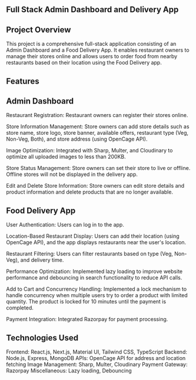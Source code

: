 ## Full Stack Admin Dashboard and Delivery App

## Project Overview
This project is a comprehensive full-stack application consisting of an Admin Dashboard and a Food Delivery App. It enables restaurant owners to manage their stores online and allows users to order food from nearby restaurants based on their location using the Food Delivery app.

## Features
## Admin Dashboard

Restaurant Registration: Restaurant owners can register their stores online.

Store Information Management: Store owners can add store details such as store name, store logo, store banner, available offers, restaurant type (Veg, Non-Veg, Both), and store address (using OpenCage API).

Image Optimization: Integrated with Sharp, Multer, and Cloudinary to optimize all uploaded images to less than 200KB.

Store Status Management: Store owners can set their store to live or offline. Offline stores will not be displayed in the delivery app.

Edit and Delete Store Information: Store owners can edit store details and product information and delete products that are no longer available.

## Food Delivery App
User Authentication: Users can log in to the app.

Location-Based Restaurant Display: Users can add their location (using OpenCage API), and the app displays restaurants near the user's location.

Restaurant Filtering: Users can filter restaurants based on type (Veg, Non-Veg), and delivery time.

Performance Optimization: Implemented lazy loading to improve website performance and debouncing in search functionality to reduce API calls.

Add to Cart and Concurrency Handling: Implemented a lock mechanism to handle concurrency when multiple users try to order a product with limited quantity. The product is locked for 10 minutes until the payment is completed.

Payment Integration: Integrated Razorpay for payment processing.

## Technologies Used
Frontend: React.js, Next.js, Material UI, Tailwind CSS, TypeScript
Backend: Node.js, Express, MongoDB
APIs: OpenCage API for address and location fetching
Image Management: Sharp, Multer, Cloudinary
Payment Gateway: Razorpay
Miscellaneous: Lazy loading, Debouncing